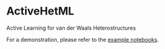 # ActiveHetML
Active Learning for van der Waals Heterostructures

For a demonstration, please refer to the [example notebooks](https://github.com/dwillhelm/ActiveHetML/tree/main/notebooks). 
